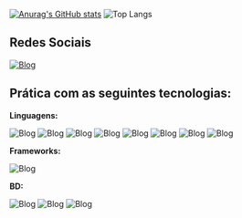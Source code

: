 [![Anurag's GitHub stats](https://github-readme-stats.vercel.app/api?username=lucas-backDev&theme=radical&locale=pt-br&rank_icon=github)](https://github.com/anuraghazra/github-readme-stats)  ![Top Langs](https://github-readme-stats.vercel.app/api/top-langs/?username=lucas-backDev&layout=compact&theme=radical&locale=pt-br)


## Redes Sociais

[![Blog](https://img.shields.io/badge/LinkedIn-0077B5?style=for-the-badge&logo=linkedin&logoColor=white
)](https://www.linkedin.com/in/lucasbackdev/)

## Prática com as seguintes tecnologias:

**Linguagens:**

![Blog](https://img.shields.io/badge/Python-14354C?style=for-the-badge&logo=python&logoColor=white
)
![Blog](https://img.shields.io/badge/PHP-777BB4?style=for-the-badge&logo=php&logoColor=white
) ![Blog](https://img.shields.io/badge/HTML5-E34F26?style=for-the-badge&logo=html5&logoColor=white
) ![Blog](https://img.shields.io/badge/CSS3-1572B6?style=for-the-badge&logo=css3&logoColor=white
) ![Blog](https://img.shields.io/badge/JavaScript-F7DF1E?style=for-the-badge&logo=javascript&logoColor=black
) ![Blog](https://img.shields.io/badge/Node.js-43853D?style=for-the-badge&logo=node.js&logoColor=white
) ![Blog](https://img.shields.io/badge/C%2B%2B-00599C?style=for-the-badge&logo=c%2B%2B&logoColor=white
) ![Blog](https://img.shields.io/badge/C%23-239120?style=for-the-badge&logo=c-sharp&logoColor=white)

**Frameworks:**

![Blog](https://img.shields.io/badge/.NET-5C2D91?style=for-the-badge&logo=.net&logoColor=white
)

**BD:**

![Blog](https://img.shields.io/badge/MySQL-00000F?style=for-the-badge&logo=mysql&logoColor=white
) ![Blog](https://img.shields.io/badge/PostgreSQL-316192?style=for-the-badge&logo=postgresql&logoColor=white
) ![Blog](https://img.shields.io/badge/MongoDB-4EA94B?style=for-the-badge&logo=mongodb&logoColor=white
)
